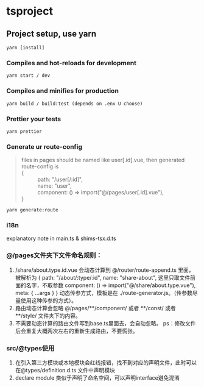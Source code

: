 # tsproject

## Project setup, use yarn
```
yarn [install]
```

### Compiles and hot-reloads for development
```
yarn start / dev
```

### Compiles and minifies for production
```
yarn build / build:test (depends on .env U choose)
```

### Prettier your tests
```
yarn prettier
```

### Generate ur route-config
> files in pages should be named like user[.id].vue, then generated route-config is <br>
 { <br>
 &emsp;&emsp;&emsp;path: "/user[/:id]",<br>
 &emsp;&emsp;&emsp;name: "user",<br>
 &emsp;&emsp;&emsp;component: () => import("@/pages/user[.id].vue"),<br>
 }

```
yarn generate:route
```

### i18n
explanatory note in main.ts & shims-tsx.d.ts 

### @/pages文件夹下文件命名规则：
1. /share/about.type.id.vue 会动态计算到 @/router/route-append.ts 里面，被解析为 
  {
    path: "/about/:type/:id",
    name: "share-about",  这里只取文件前面的名字，不取参数
    component: () => import("@/share/about.type.vue"),
    meta: { ...args }
  }
动态传参方式，模板是在 ./route-generator.js。（传参数尽量使用这种传参的方式）。
3. 路由动态计算会忽略 @/pages/**/component/ 或者 **/const/ 或者 **/style/ 文件夹下的内容。
4. 不需要动态计算的路由文件写到base.ts里面去，会自动忽略。
ps：修改文件后会重复大概两次左右的重新生成路由，不要慌张。

### src/@types使用
1. 在引入第三方模块或本地模块会红线报错，找不到对应的声明文件，此时可以在@types/definition.d.ts 文件中声明模块
2. declare module 类似于声明了命名空间，可以声明interface避免混淆
